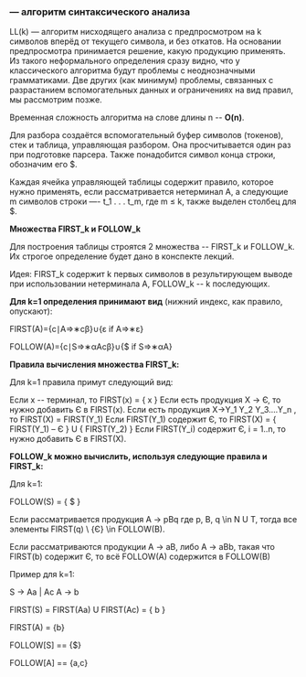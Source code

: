 ### — алгоритм синтаксического анализа

LL(k) — алгоритм нисходящего анализа с предпросмотром на k символов вперёд от текущего символа, и без откатов. На основании предпросмотра принимается решение, какую продукцию применять. Из такого неформального определения сразу видно, что у классического алгоритма будут проблемы с неоднозначными грамматиками. Две других (как минимум) проблемы, связанных с разрастанием вспомогательных данных и ограничениях на вид правил, мы рассмотрим позже.

Временная сложность алгоритма на слове длины n -- **O(n)**.

Для разбора создаётся вспомогательный буфер символов (токенов), стек и таблица, управляющая разбором. Она просчитывается один раз при подготовке парсера.
Также понадобится символ конца строки, обозначим его $.

Каждая ячейка управляющей таблицы содержит правило, которое нужно применять, если рассматривается нетерминал A, а следующие m символов строки —- t_1 . . . t_m, где m ≤ k, также выделен столбец для $.

**Множества FIRST_k и FOLLOW_k**

Для построения таблицы строятся 2 множества -- FIRST_k и FOLLOW_k. Их строгое определение будет дано в конспекте лекций.

Идея: FIRST_k содержит k первых символов в результирующем выводе при использовании нетерминала A, FOLLOW_k -- k последующих.

**Для k=1 определения принимают вид** (нижний индекс, как правило, опускают):

FIRST(A)={c∣A⇒∗cβ}∪{ε if A⇒∗ε}

FOLLOW(A)={c∣S⇒∗αAcβ}∪{$ if S⇒∗αA}

**Правила вычисления множества FIRST_k:**

Для k=1 правила примут следующий вид:

Если x -- терминал, то FIRST(x) = { x }
Если есть продукция X -> Є, то нужно добавить Є в FIRST(x).
Если есть продукция X->Y_1 Y_2 Y_3….Y_n , то FIRST(X) = FIRST(Y_1)
Если FIRST(Y_1) содержит Є, то FIRST(X) = { FIRST(Y_1) – Є } U { FIRST(Y_2) }
Если FIRST(Y_i) содержит Є,  i = 1..n, то нужно добавить Є в FIRST(X).

**FOLLOW_k можно вычислить, используя следующие правила и FIRST_k:**

Для k=1:

FOLLOW(S) = { $ }

Если рассматривается продукция A -> pBq где p, B, q \in N U T, тогда все элементы FIRST(q) \ {Є} \in FOLLOW(B).

Если рассматриваются продукции A -> aB, либо A -> aBb, такая что FIRST(b) содержит Є, то всё FOLLOW(A) содержится в FOLLOW(B)

Пример для k=1:

S -> Aa | Ac
A -> b

FIRST(S) = FIRST(Aa) U FIRST(Ac) = { b }

FIRST(A) = {b}

FOLLOW[S] == {$}

FOLLOW[A] == {a,c}








